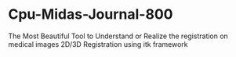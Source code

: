 # Cpu-Midas-Journal-800








The Most Beautiful Tool to Understand or Realize the registration on medical images
2D/3D Registration using itk framework






